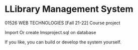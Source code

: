 # LLibrary Management System 
01526 WEB TECHNOLOGIES [Fall 21-22] Course project


Import Or create lmsproject.sql on database


If you like, you can build or develop the system yourself.

